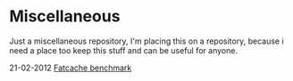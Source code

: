 Miscellaneous
=============================

Just a miscellaneous repository, I'm placing this on a repository, because i need a place too keep this stuff and can be useful for anyone.

21-02-2012 [Fatcache benchmark](https://github.com/entering/miscellaneous/blob/master/benchmarks/fatcache.md)

